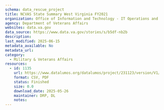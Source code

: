 ```yaml
---
schema: data_rescue_project 
title: NCVAS State Summary West Virginia FY2021
organization: Office of Information and Technology - IT Operations and Services (ITOPS)
agency: Department of Veterans Affairs
websites: data.va.gov
data_source: https://www.data.va.gov/stories/s/b5df-nb2b
description: 
last_modified: 2025-06-15
metadata_available: No
metadata_url: 
category:
  - Military & Veterans Affairs 
resources:
  - id: 1135
    url: https://www.datalumos.org/datalumos/project/231123/version/V1/view
    format: CSV, PDF
    status: Finished
    size: 0.0
    download_date: 2025-05-26
    maintainer: DRP, DL
    notes: 
---
```

